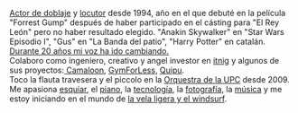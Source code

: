<a href="http://mutsuda.github.com/doblaje" target="_blank">Actor de doblaje</a> y <a href="http://mutsuda.github.com/publicidad" target="_blank">locutor</a> desde 1994, año en el que debuté en la película "Forrest Gump" después de haber participado en el cásting para "El Rey León" pero no haber resultado elegido. "Anakin Skywalker" en "Star Wars Episodio I", "Gus" en "La Banda del patio", "Harry Potter" en catalán. <a href="https://www.youtube.com/watch?v=ZO5GtBf9pv0" target="_blank">Durante 20 años mi voz ha ido cambiando.</a></br>
Colaboro como ingeniero, creativo y angel investor en <a href="http://itnig.net" target="_blank">itnig</a> y algunos de sus proyectos:<a href="http://camaloon.es" target="_blank"> Camaloon</a>, <a href="http://gymforless.com" target="_blank">GymForLess</a>, <a href="http://getquipu.com" target="_blank">Quipu</a>.</br> 
Toco la flauta travesera y el piccolo en la <a href="http://orquestra.upc.edu" target="_blank">Orquestra de la UPC</a> desde 2009.</br>
Me apasiona <a href="https://www.youtube.com/watch?v=Z8XmWOzT1-w&list=PLOH2_TvzFHYwUsNby2qdG70Z8ft32seL8" target="_blank">esquiar</a>, el <a href="https://www.youtube.com/watch?v=ZkxkOel8Pe0&list=PLOH2_TvzFHYwArZ_ezh4GaWY3PPnSddk_" target="_blank">piano</a>, la <a href="https://medium.com/mutsuda/tagged/coding" target="_blank">tecnología</a>, la <a href="http://instagram.com/mutsuda" target="_blank">fotografía</a>, la <a href="https://medium.com/mutsuda/tagged/music" target="_blank">música</a> y me estoy iniciando en el mundo de <a href="https://www.youtube.com/watch?v=EJsdYQDNvZs" target="_blank">la vela ligera y el windsurf</a>.
